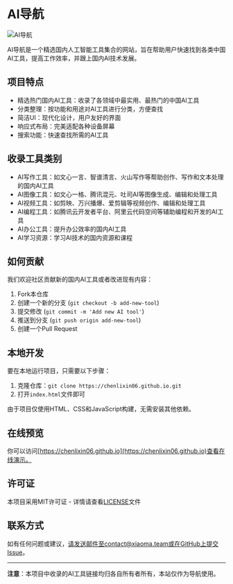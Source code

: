# AI导航

![AI导航](img/preview.png)

AI导航是一个精选国内人工智能工具集合的网站，旨在帮助用户快速找到各类中国AI工具，提高工作效率，并跟上国内AI技术发展。

## 项目特点

- 精选热门国内AI工具：收录了各领域中最实用、最热门的中国AI工具
- 分类整理：按功能和用途对AI工具进行分类，方便查找
- 简洁UI：现代化设计，用户友好的界面
- 响应式布局：完美适配各种设备屏幕
- 搜索功能：快速查找所需的AI工具

## 收录工具类别

- AI写作工具：如文心一言、智谱清言、火山写作等帮助创作、写作和文本处理的国内AI工具
- AI图像工具：如文心一格、腾讯混元、吐司AI等图像生成、编辑和处理工具
- AI视频工具：如剪映、万兴播爆、爱剪辑等视频创作、编辑和处理工具
- AI编程工具：如腾讯云开发者平台、阿里云代码空间等辅助编程和开发的AI工具
- AI办公工具：提升办公效率的国内AI工具
- AI学习资源：学习AI技术的国内资源和课程

## 如何贡献

我们欢迎社区贡献新的国内AI工具或者改进现有内容：

1. Fork本仓库
2. 创建一个新的分支 (`git checkout -b add-new-tool`)
3. 提交修改 (`git commit -m 'Add new AI tool'`)
4. 推送到分支 (`git push origin add-new-tool`)
5. 创建一个Pull Request

## 本地开发

要在本地运行项目，只需要以下步骤：

1. 克隆仓库：`git clone https://chenlixin06.github.io.git`
2. 打开`index.html`文件即可

由于项目仅使用HTML、CSS和JavaScript构建，无需安装其他依赖。

## 在线预览

你可以访问[https://chenlixin06.github.io](https://chenlixin06.github.io)查看在线演示。

## 许可证

本项目采用MIT许可证 - 详情请查看[LICENSE](LICENSE)文件

## 联系方式

如有任何问题或建议，请发送邮件至contact@xiaoma.team或在GitHub上提交Issue。

---

**注意**：本项目中收录的AI工具链接均归各自所有者所有，本站仅作为导航使用。 